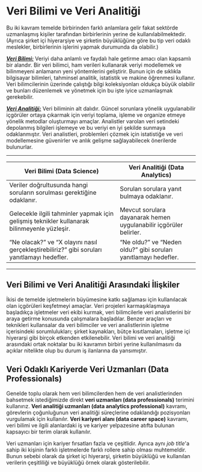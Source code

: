 <h1>Veri Bilimi ve Veri Analitiği</h1>

Bu iki kavram temelde birbirinden farklı anlamlara gelir fakat sektörde uzmanlaşmış kişiler tarafından birbirlerinin yerine de kullanılabilmektedir. (Ayrıca şirket içi hiyerarşiye ve şirketin büyüklüğüne göre bu tip veri odaklı meslekler, birbirlerinin işlerini yapmak durumunda da olabilir.) 

<ins>***Veri Bilimi:***</ins> Veriyi daha anlamlı ve faydalı hale getirme amacı olan kapsamlı bir alandır. Bir veri bilimci, ham verileri kullanarak veriyi modellemek ve bilinmeyeni anlamanın yeni yöntemlerini geliştirir. Bunun için de sıklıkla bilgisayar bilimleri, tahminsel analitik, istatistik ve makine öğrenmesi kullanır. Veri bilimcilerinin üzerinde çalıştığı bilgi koleksiyonları oldukça büyük olabilir ve bunları düzenlemek ve yönetmek için bu işte iyice uzmanlaşmak gerekebilir. 

<ins>***Veri Analitiği:***</ins> Veri biliminin alt dalıdır. Güncel sorunlara yönelik uygulanabilir içgörüler ortaya çıkarmak için veriyi toplama, işleme ve organize etmeye yönelik metodlar oluşturmayı amaçlar. Analistler varolan veri setindeki depolanmış bilgileri işlemeye ve bu veriyi en iyi şekilde sunmaya odaklanmıştır. Veri analistleri, problemleri çözmek için istatistiğe ve veri modellemesine güvenirler ve anlık gelişme sağlayabilecek önerilerde bulunurlar. 

------------------------------------------------------------------------------------------------------------
| **Veri Bilimi (Data Science)** | **Veri Analitiği (Data Analytics)** |
|-------------------------------|--------------------------------------|
| Veriler doğrultusunda hangi soruların sorulması gerektiğine odaklanır. | Sorulan sorulara yanıt bulmaya odaklanır. |
| Gelecekle ilgili tahminler yapmak için gelişmiş teknikler kullanarak bilinmeyenle yüzleşir. | Mevcut sorulara dayanarak hemen uygulanabilir içgörüler belirler. |
| “Ne olacak?” ve “X olayını nasıl gerçekleştirebiliriz?” gibi soruları yanıtlamayı hedefler. | “Ne oldu?” ve “Neden oldu?” gibi soruları yanıtlamayı hedefler. |

------------------------------------------------------------------------------------------------------------
<h2>Veri Bilimi ve Veri Analitiği Arasındaki İlişkiler</h2>

İkisi de temelde işletmelerin büyümesine katkı sağlaması için kullanılacak olan içgörüleri keşfetmeyi amaçlar. Veri projeleri karmaşıklaşmaya başladıkça işletmeler veri ekibi kurmak, veri bilimcilerle veri analistlerini bir araya getirme konusunda çalışmalara başladılar. Benzer araçları ve teknikleri kullansalar da veri bilimciler ve veri analistlerinin işletme içerisindeki sorumlulukları; şirket kaynakları, bütçe kısıtlamaları, işletme içi hiyerarşi gibi birçok etkenden etkilenebilir. Veri bilimi ve veri analitiği arasındaki ortak noktalar bu iki kavramın birbiri yerine kullanılmasını da açıklar nitelikte olup bu durum iş ilanlarına da yansımıştır.

<h2>Veri Odaklı Kariyerde Veri Uzmanları (Data Professionals)</h2>

Genelde toplu olarak hem veri bilimcilerden hem de veri analistlerinden bahsetmek istediğimizde direkt **veri uzmanları (data professionals)** terimini kullanırız. **Veri analitiği uzmanları (data analytics professional)** kavramı, görevlerin çoğunluğunun veri analitiği süreçlerine odaklandığı pozisyonları vurgulamak için kullanılır. **Veri kariyeri alanı (data career space)** kavramı, veri bilimi ve ilgili alanlardaki iş ve kariyer yelpazesine atıfta bulunan kapsayıcı bir terim olarak kullanılır. 

Veri uzmanları için kariyer fırsatları fazla ve çeşitlidir. Ayrıca aynı *job title*'a sahip iki kişinin farklı işletmelerde farklı rollere sahip olması muhtemeldir. Bunun sebebi olarak da şirket içi hiyerarşi, şirketin büyüklüğü ve kullanılan verilerin çeşitliliği ve büyüklüğü örnek olarak gösterilebilir.
